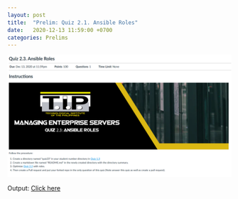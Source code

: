 ```yaml
---
layout: post
title:  "Prelim: Quiz 2.1. Ansible Roles"
date:   2020-12-13 11:59:00 +0700
categories: Prelims
---
```


![Quiz 2.3](/assets/img/quiz23.png)

Output: [Click here](https://github.com/eperol-tip/sysad2-12021/commit/d7706a79be02bb924df3dc5e8f0ca186ea8f95ba)